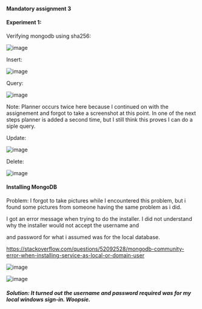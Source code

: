 #### Mandatory assignment 3


#### Experiment 1:

Verifying mongodb using sha256:

![image](https://user-images.githubusercontent.com/46929671/133789723-7b8e8208-a2df-412f-86a2-e829f251e4ea.png)


Insert:

![image](https://user-images.githubusercontent.com/46929671/134016944-78adfa86-ce9d-4397-8785-25730c34d9fa.png)


Query:

![image](https://user-images.githubusercontent.com/46929671/134017417-7aeeef12-dfd6-420d-9225-0fc30b1b6c94.png)

Note: Planner occurs twice here because I continued on with the assignement and forgot to take a screenshot at this point. In one of the next steps planner is added a second time, but I still think this proves I can do a siple query.

Update:

![image](https://user-images.githubusercontent.com/46929671/134017843-b4bb76f1-63ca-4030-9705-8ed71f3f29ac.png)

Delete:

![image](https://user-images.githubusercontent.com/46929671/134018319-b5ff1a50-4eca-4aea-acb8-71a0bc8e75e1.png)




#### Installing MongoDB
Problem:
I forgot to take pictures while I encountered this problem, but i found some pictures from someone having the same problem as i did.

I got an error message when trying to do the installer. I did not understand why the installer would not accept the username and

and password for what i assumed was for the local database.

https://stackoverflow.com/questions/52092528/mongodb-community-error-when-installing-service-as-local-or-domain-user

![image](https://user-images.githubusercontent.com/46929671/133785424-ef9d64aa-50f5-44be-bd3a-2d1d5ab072d8.png)

![image](https://user-images.githubusercontent.com/46929671/133785379-f1e241ab-707b-46ba-b1cd-adbcabeeb100.png)


##### Solution: It turned out the username and password required was for my local windows sign-in. Woopsie.

